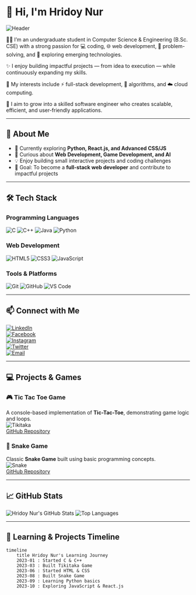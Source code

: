 # 👋 Hi, I'm Hridoy Nur

![Header](https://capsule-render.vercel.app/api?type=waving&color=gradient&height=140&section=header&text=Welcome%20to%20My%20GitHub!&fontSize=60)

👨‍💻 I’m an undergraduate student in Computer Science & Engineering (B.Sc. CSE) with a strong passion for 💻 coding, 🌐 web development, 🧩 problem-solving, and 🚀 exploring emerging technologies.

✨ I enjoy building impactful projects — from idea to execution — while continuously expanding my skills.

📌 My interests include ⚡ full-stack development, 🔢 algorithms, and ☁️ cloud computing.

🎯 I aim to grow into a skilled software engineer who creates scalable, efficient, and user-friendly applications. 

---

## 🧭 About Me

- 🔭 Currently exploring **Python, React.js, and Advanced CSS/JS**  
- 🌱 Curious about **Web Development, Game Development, and AI**  
- 💡 Enjoy building small interactive projects and coding challenges  
- 🎯 Goal: To become a **full-stack web developer** and contribute to impactful projects  

---

## 🛠️ Tech Stack

### Programming Languages
![C](https://img.shields.io/badge/C-00599C?style=for-the-badge&logo=c&logoColor=white)
![C++](https://img.shields.io/badge/C++-00599C?style=for-the-badge&logo=c%2B%2B&logoColor=white)
![Java](https://img.shields.io/badge/Java-007396?style=for-the-badge&logo=java&logoColor=white)
![Python](https://img.shields.io/badge/Python-F7DF1E?style=for-the-badge&logo=python&logoColor=blue)

### Web Development
![HTML5](https://img.shields.io/badge/HTML5-E34F26?style=for-the-badge&logo=html5&logoColor=white)
![CSS3](https://img.shields.io/badge/CSS3-1572B6?style=for-the-badge&logo=css3&logoColor=white)
![JavaScript](https://img.shields.io/badge/JavaScript-F7DF1E?style=for-the-badge&logo=javascript&logoColor=black)

### Tools & Platforms
![Git](https://img.shields.io/badge/Git-F05032?style=for-the-badge&logo=git&logoColor=white)
![GitHub](https://img.shields.io/badge/GitHub-181717?style=for-the-badge&logo=github&logoColor=white)
![VS Code](https://img.shields.io/badge/VS%20Code-007ACC?style=for-the-badge&logo=visual-studio-code&logoColor=white)

---
## 📫 Connect with Me

[![LinkedIn](https://img.shields.io/badge/LinkedIn-0A66C2?style=for-the-badge&logo=linkedin&logoColor=white)](https://www.linkedin.com/in/your-profile)  
[![Facebook](https://img.shields.io/badge/Facebook-1877F2?style=for-the-badge&logo=facebook&logoColor=white)](https://www.facebook.com/your-profile)  
[![Instagram](https://img.shields.io/badge/Instagram-E4405F?style=for-the-badge&logo=instagram&logoColor=white)](https://www.instagram.com/your-profile)  
[![Twitter](https://img.shields.io/badge/Twitter-1DA1F2?style=for-the-badge&logo=twitter&logoColor=white)](https://twitter.com/your-profile)  
[![Email](https://img.shields.io/badge/Email-D14836?style=for-the-badge&logo=gmail&logoColor=white)](mailto:your-email@example.com)  

---
## 💻 Projects & Games

### 🎮 Tic Tac Toe Game
A console-based implementation of **Tic-Tac-Toe**, demonstrating game logic and loops.  
![Tikitaka](https://media.giphy.com/media/3oEjI6SIIHBdRxXI40/giphy.gif)  
[GitHub Repository](https://github.com/your-username/tikitaka-game)

### 🐍 Snake Game
Classic **Snake Game** built using basic programming concepts.  
![Snake](https://media.giphy.com/media/3ohc1xU6y9p37X0tqI/giphy.gif)  
[GitHub Repository](https://github.com/your-username/snake-game)

---

## 📈 GitHub Stats

![Hridoy Nur's GitHub Stats](https://github-readme-stats.vercel.app/api?username=your-username&show_icons=true&theme=radical&count_private=true)
![Top Languages](https://github-readme-stats.vercel.app/api/top-langs/?username=your-username&layout=compact&theme=radical)

---

## 📅 Learning & Projects Timeline

```mermaid
timeline
    title Hridoy Nur's Learning Journey
    2023-01 : Started C & C++
    2023-03 : Built Tikitaka Game
    2023-06 : Started HTML & CSS
    2023-08 : Built Snake Game
    2023-09 : Learning Python basics
    2023-10 : Exploring JavaScript & React.js
